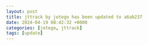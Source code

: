 ```yaml
---
layout: post
title: jttrack by jotego has been updated to a6ab237
date: 2024-04-19 08:42:32 +0000
categories: [jotego, jttrack]
tags: [update]
---
```


